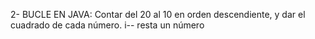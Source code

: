 2- BUCLE EN JAVA:
Contar del 20 al 10 en orden descendiente, y dar el cuadrado de cada número. i-- resta un número
